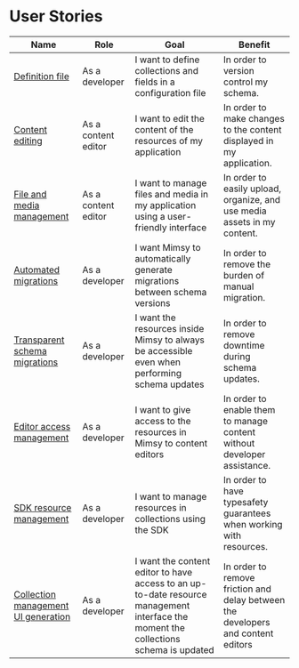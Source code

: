 # User Stories

| Name                                                                                | Role                | Goal                                                                                                                                 | Benefit                                                                          |
| ----------------------------------------------------------------------------------- | ------------------- | ------------------------------------------------------------------------------------------------------------------------------------ | -------------------------------------------------------------------------------- |
| [Definition file](https://github.com/mimsy-cms/mimsy/issues/22)                     | As a developer      | I want to define collections and fields in a configuration file                                                                      | In order to version control my schema.                                           |
| [Content editing](https://github.com/mimsy-cms/mimsy/issues/24)                     | As a content editor | I want to edit the content of the resources of my application                                                                        | In order to make changes to the content displayed in my application.             |
| [File and media management](https://github.com/mimsy-cms/mimsy/issues/50)           | As a content editor | I want to manage files and media in my application using a user-friendly interface                                                   | In order to easily upload, organize, and use media assets in my content.         |
| [Automated migrations](https://github.com/mimsy-cms/mimsy/issues/25)                | As a developer      | I want Mimsy to automatically generate migrations between schema versions                                                            | In order to remove the burden of manual migration.                               |
| [Transparent schema migrations](https://github.com/mimsy-cms/mimsy/issues/26)       | As a developer      | I want the resources inside Mimsy to always be accessible even when performing schema updates                                        | In order to remove downtime during schema updates.                               |
| [Editor access management](https://github.com/mimsy-cms/mimsy/issues/27)            | As a developer      | I want to give access to the resources in Mimsy to content editors                                                                   | In order to enable them to manage content without developer assistance.          |
| [SDK resource management](https://github.com/mimsy-cms/mimsy/issues/28)             | As a developer      | I want to manage resources in collections using the SDK                                                                              | In order to have typesafety guarantees when working with resources.              |
| [Collection management UI generation](https://github.com/mimsy-cms/mimsy/issues/29) | As a developer      | I want the content editor to have access to an up-to-date resource management interface the moment the collections schema is updated | In order to remove friction and delay between the developers and content editors |
